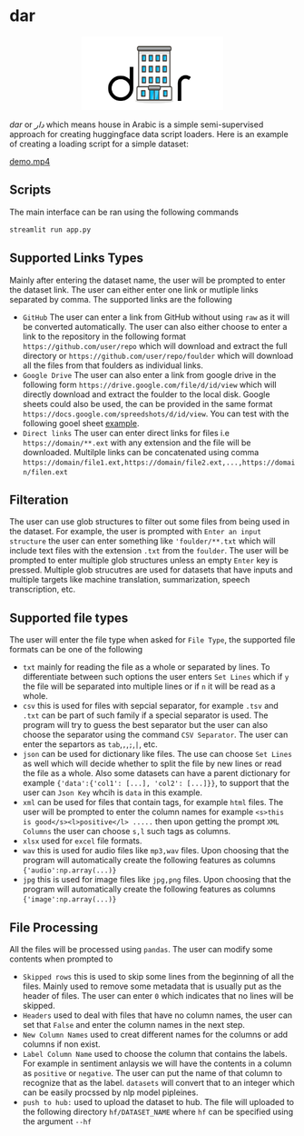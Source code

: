 # dar

<p align="center">
    <img src = "logo.png" width = "250"/>
</p>

_dar_ or _دار_ which means house in Arabic is a simple semi-supervised approach for creating huggingface data script loaders. Here is an example of creating a loading script for a simple dataset:

[demo.mp4](https://github.com/zaidalyafeai/dar/assets/15667714/e6980af1-5f2e-4843-b16c-869b103d34c5)

## Scripts

The main interface can be ran using the following commands 

```bash
streamlit run app.py
```

## Supported Links Types 
Mainly after entering the dataset name, the user will be prompted to enter the dataset link. The user can either enter one link or mutliple links separated by comma. The supported links are the following 

* `GitHub` The user can enter a link from GitHub without using `raw` as it will be converted automatically. The user can also either choose to enter a link to the repository in the following format `https://github.com/user/repo` which will download and extract the full directory or `https://github.com/user/repo/foulder` which will download all the files from that foulders as individual links. 
* `Google Drive` The user can also enter a link from google drive in the following form `https://drive.google.com/file/d/id/view` which will directly download and extract the foulder to the local disk. Google sheets could also be used, the can be provided in the same format `https://docs.google.com/spreedshots/d/id/view`. You can test with the following gooel sheet [example](https://docs.google.com/spreadsheets/d/12laGoTSuLmmqSQmnn4PEpTlo6Sl4zn1SgXGasr142no/view).
* `Direct links` The user can enter direct links for files i.e `https://domain/**.ext` with any extension and the file will be downloaded. Multilple links can be concatenated using comma `https://domain/file1.ext,https://domain/file2.ext,...,https://domain/filen.ext`

## Filteration
The user can use glob structures to filter out some files from being used in the dataset. For example, the user is prompted with `Enter an input structure` the user can enter something like `'foulder/**.txt` which will include text files with the extension `.txt` from the `foulder`. The user will be prompted to enter multiple glob structures unless an empty `Enter` key is pressed. Multiple glob strucutres are used for datasets that have inputs and multiple targets like machine translation, summarization, speech transcription, etc.

## Supported file types
The user will enter the file type when asked for `File Type`, the supported file formats can be one of the following 

* `txt` mainly for reading the file as a whole or separated by lines. To differentiate between such options the user enters `Set Lines` which if `y` the file will be separated into multiple lines or if `n` it will be read as a whole. 
* `csv` this is used for files with sepcial separator, for example `.tsv` and `.txt` can be part of such family if a special separator is used. The program will try to guess the best separator but the user can also choose the separator using the command `CSV Separator`. The user can enter the separtors as `tab`,`,`,`;`,`|`, etc.
* `json` can be used for dictionary like files. The use can choose `Set Lines` as well which will decide whether to split the file by new lines or read the file as a whole. Also some datasets can have a parent dictionary for example `{'data':{'col1': [...], 'col2': [...]}}`, to support that the user can `Json Key` whcih is `data` in this example. 
* `xml` can be used for files that contain tags, for example `html` files. The user will be prompted to enter the column names for example `<s>this is good</s><l>positive</l> .....` then upon getting the prompt `XML Columns` the user can choose `s,l` such tags as columns. 
* `xlsx` used for `excel` file formats. 
* `wav` this is used for audio files like `mp3,wav` files. Upon choosing that the program will automatically create the following features as columns `{'audio':np.array(...)}`
* `jpg` this is used for image files like `jpg,png` files. Upon choosing that the program will automatically create the following features as columns `{'image':np.array(...)}`

## File Processing 
All the files will be processed using `pandas`. The user can modify some contents when prompted to 

* `Skipped rows` this is used to skip some lines from the beginning of all the files. Mainly used to remove some metadata that is usually put as the header of files. The user can enter `0` which indicates that no lines will be skipped. 
* `Headers` used to deal with files that have no column names, the user can set that `False` and enter the column names in the next step. 
* `New Column Names` used to creat different names for the columns or add columns if non exist. 
* `Label Column Name` used to choose the column that contains the labels. For example in sentiment anlaysis we will have the contents in a column as `positive` or `negative`. The user can put the name of that column to recognize that as the label. `datasets` will convert that to an integer which can be easily procssed by nlp model pipleines. 
* `push to hub:` used to upload the dataset to hub. The file will uploaded to the following directory `hf/DATASET_NAME` where `hf` can be specified using the argument `--hf`

